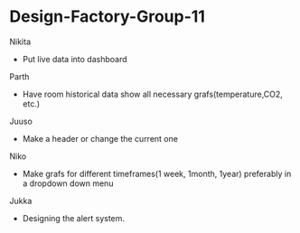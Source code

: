 # Design-Factory-Group-11

Nikita
- Put live data into dashboard
  
Parth
- Have room historical data show all necessary grafs(temperature,CO2, etc.)
  
Juuso
- Make a header or change the current one
  
Niko
- Make grafs for different timeframes(1 week, 1month, 1year) preferably in a dropdown down menu
  
Jukka
- Designing the alert system. 
